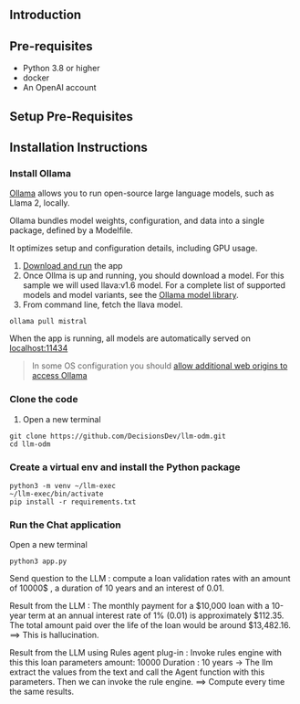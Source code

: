 ## Introduction 



## Pre-requisites
  * Python 3.8 or higher
  * docker 
  * An OpenAI account

## Setup Pre-Requisites


## Installation Instructions
### Install Ollama
[Ollama](https://ollama.ai/) allows you to run open-source large language models, such as Llama 2, locally.

Ollama bundles model weights, configuration, and data into a single package, defined by a Modelfile.

It optimizes setup and configuration details, including GPU usage.

1. [Download and run](https://ollama.ai/download) the app
2. Once Ollma is up and running, you should download a model. For this sample we will used llava:v1.6 model.
For a complete list of supported models and model variants, see the [Ollama model library](http://ollama.ai/library).
3. From command line, fetch the llava model.
   
```shell
ollama pull mistral
```

When the app is running, all models are automatically served on [localhost:11434](http://localhost:11434)
> In some OS configuration you should [allow additional web origins to access Ollama](https://github.com/ollama/ollama/blob/main/docs/faq.md#how-can-i-allow-additional-web-origins-to-access-ollama)

### Clone the code
1. Open a new terminal
```shell
git clone https://github.com/DecisionsDev/llm-odm.git
cd llm-odm
```

### Create a virtual env and install the Python package
```shell
python3 -m venv ~/llm-exec
~/llm-exec/bin/activate
pip install -r requirements.txt
```


### Run the Chat application

Open a new terminal
```shell
python3 app.py
```

Send question to the LLM : compute a loan validation rates with an amount of 10000$ , a duration of 10 years and an interest of 0.01.


Result from the LLM : The monthly payment for a $10,000 loan with a 10-year term at an annual interest rate of 1% (0.01) is 
approximately $112.35. The total amount paid over the life of the loan would be around $13,482.16.
==> This is hallucination.


Result from the LLM using Rules agent plug-in : 
  Invoke rules engine with this this loan parameters  amount: 10000 Duration : 10 years -> The llm extract the values from the text and call the Agent function with this parameters. Then we can invoke the rule engine.
==> Compute every time the same results.